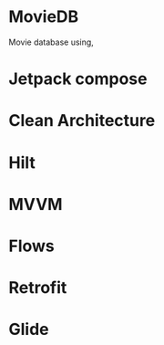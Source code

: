 # MovieDB
Movie database using,
# Jetpack compose
# Clean Architecture
# Hilt
# MVVM
# Flows
# Retrofit
# Glide
